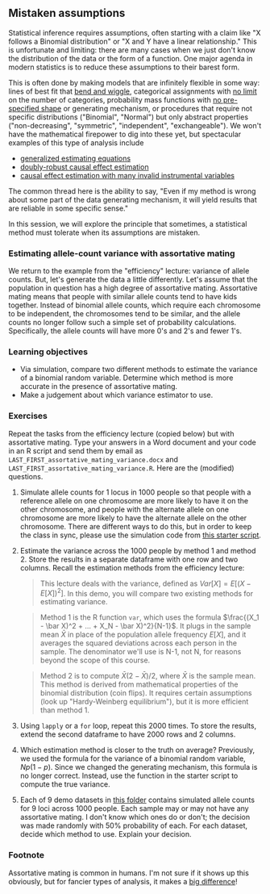## Mistaken assumptions

Statistical inference requires assumptions, often starting with a claim like "X follows a Binomial distribution" or "X and Y have a linear relationship." This is unfortunate and limiting: there are many cases when we just don't know the distribution of the data or the form of a function. One major agenda in modern statistics is to reduce these assumptions to their barest form. 

This is often done by making models that are infinitely flexible in some way: lines of best fit that [bend and wiggle](https://en.wikipedia.org/wiki/Kernel_regression), categorical assignments with [no limit](https://www.ncbi.nlm.nih.gov/labs/pmc/articles/PMC6583910/) on the number of categories, probability mass functions with [no pre-specified shape](https://en.wikipedia.org/wiki/Kernel_density_estimation) or generating mechanism, or procedures that require not specific distributions ("Binomial", "Normal") but only abstract properties ("non-decreasing", "symmetric", "independent", "exchangeable"). We won't have the mathematical firepower to dig into these yet, but spectacular examples of this type of analysis include 

- [generalized estimating equations](https://en.wikipedia.org/wiki/Generalized_estimating_equation)
- [doubly-robust causal effect estimation](https://arxiv.org/abs/0804.2958)
- [causal effect estimation with many invalid instrumental variables](https://arxiv.org/abs/1401.5755)

The common thread here is the ability to say, "Even if my method is wrong about some part of the data generating mechanism, it will yield results that are reliable in some specific sense." 

In this session, we will explore the principle that sometimes, a statistical method must tolerate when its assumptions are mistaken. 

### Estimating allele-count variance with assortative mating

We return to the example from the "efficiency" lecture: variance of allele counts. But, let's generate the data a little differently. Let's assume that the population in question has a high degree of assortative mating. Assortative mating means that people with similar allele counts tend to have kids together. Instead of binomial allele counts, which require each chromosome to be independent, the chromosomes tend to be similar, and the allele counts no longer follow such a simple set of probability calculations. Specifically, the allele counts will have more 0's and 2's and fewer 1's. 

### Learning objectives

- Via simulation, compare two different methods to estimate the variance of a binomial random variable. Determine which method is more accurate in the presence of assortative mating.
- Make a judgement about which variance estimator to use.

### Exercises

Repeat the tasks from the efficiency lecture (copied below) but with assortative mating. Type your answers in a Word document and your code in an R script and send them by email as `LAST_FIRST_assortative_mating_variance.docx` and `LAST_FIRST_assortative_mating_variance.R`. Here are the (modified) questions. 

1. Simulate allele counts for 1 locus in 1000 people so that people with a reference allele on one chromosome are more likely to have it on the other chromosome, and people with the alternate allele on one chromosome are more likely to have the alternate allele on the other chromosome. There are different ways to do this, but in order to keep the class in sync, please use the simulation code from [this starter script](https://github.com/ekernf01/HEART_choosing_stat_methods/blob/main/course%20content/4_mistaken_assumptions/assortative_mating.R).
2. Estimate the variance across the 1000 people by method 1 and method 2. Store the results in a separate dataframe with one row and two columns. Recall the estimation methods from the efficiency lecture:
    > This lecture deals with the variance, defined as $Var[X] = E[(X - E[X])^2]$. In this demo, you will compare two existing methods for estimating variance.

    > Method 1 is the R function `var`, which uses the formula $\frac{(X_1 - \bar X)^2 + ... + X_N - \bar X)^2}{N-1}$. It plugs in the sample mean $\bar X$ in place of the population allele frequency $E[X]$, and it averages the squared deviations across each person in the sample. The denominator we'll use is N-1, not N, for reasons beyond the scope of this course. 

    > Method 2 is to compute $\bar X (2-\bar X)/2$, where $\bar X$ is the sample mean. This method is derived from mathematical properties of the binomial distribution (coin flips). It requires certain assumptions (look up "Hardy-Weinberg equilibrium"), but it is more efficient than method 1.


3. Using `lapply` or a `for` loop, repeat this 2000 times. To store the results, extend the second dataframe to have 2000 rows and 2 columns.
4. Which estimation method is closer to the truth on average? Previously, we used the formula for the variance of a binomial random variable, $Np(1-p)$. Since we changed the generating mechanism, this formula is no longer correct. Instead, use the function in the starter script to compute the true variance. 
5. Each of 9 demo datasets in [this folder](https://github.com/ekernf01/HEART_choosing_stat_methods/blob/main/course%20content/4_mistaken_assumptions/demo_data) contains simulated allele counts for 9 loci across 1000 people. Each sample may or may not have any assortative mating. I don't know which ones do or don't; the decision was made randomly with 50% probability of each. For each dataset, decide which method to use. Explain your decision.

### Footnote

Assortative mating is common in humans. I'm not sure if it shows up this obviously, but for fancier types of analysis, it makes a [big difference](https://www.biorxiv.org/content/10.1101/2022.03.21.485215v1)!
